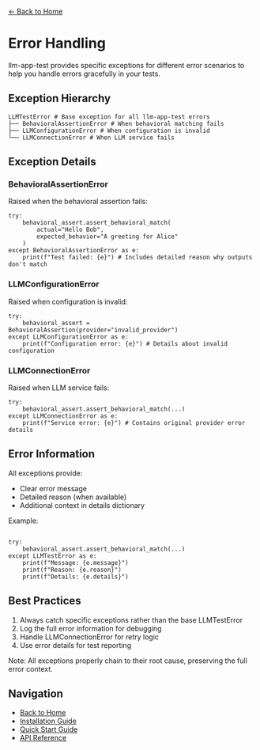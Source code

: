 [← Back to Home](../index.md)

# Error Handling

llm-app-test provides specific exceptions for different error scenarios to help you handle errors gracefully in your tests.

## Exception Hierarchy

```
LLMTestError # Base exception for all llm-app-test errors 
├── BehavioralAssertionError # When behavioral matching fails 
├── LLMConfigurationError # When configuration is invalid 
└── LLMConnectionError # When LLM service fails 
```

## Exception Details

### BehavioralAssertionError
Raised when the behavioral assertion fails:

```
try:
    behavioral_assert.assert_behavioral_match(
        actual="Hello Bob", 
        expected_behavior="A greeting for Alice"
    ) 
except BehavioralAssertionError as e:
    print(f"Test failed: {e}") # Includes detailed reason why outputs don't match
```

### LLMConfigurationError
Raised when configuration is invalid:

```
try:
    behavioral_assert = BehavioralAssertion(provider="invalid_provider") 
except LLMConfigurationError as e:
    print(f"Configuration error: {e}") # Details about invalid configuration
```

### LLMConnectionError
Raised when LLM service fails:

```
try:
    behavioral_assert.assert_behavioral_match(...) 
except LLMConnectionError as e:
    print(f"Service error: {e}") # Contains original provider error details
```


## Error Information

All exceptions provide:
- Clear error message
- Detailed reason (when available)
- Additional context in details dictionary

Example:

```

try:
    behavioral_assert.assert_behavioral_match(...) 
except LLMTestError as e:
    print(f"Message: {e.message}")
    print(f"Reason: {e.reason}")
    print(f"Details: {e.details}")

```

## Best Practices

1. Always catch specific exceptions rather than the base LLMTestError
2. Log the full error information for debugging
3. Handle LLMConnectionError for retry logic
4. Use error details for test reporting

Note: All exceptions properly chain to their root cause, preserving the full error context.

## Navigation

- [Back to Home](../index.md)
- [Installation Guide](../getting-started/installation.md)
- [Quick Start Guide](../getting-started/quickstart.md)
- [API Reference](behavioral-assertion.md)